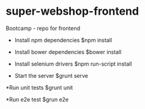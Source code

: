 super-webshop-frontend
======================
Bootcamp - repo for frontend

* Install npm dependencies
$npm install

* Install bower dependencies
$bower install

* Install selenium drivers
$npm run-script install

* Start the server
$grunt serve 

*Run unit tests
$grunt unit

*Run e2e test
$grun e2e

